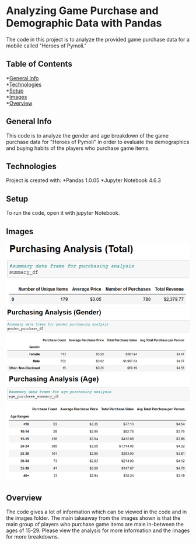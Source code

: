 # Analyzing Game Purchase and Demographic Data with Pandas

The code in this project is to analyze the provided game purchase data for a mobile called "Heroes of Pymoli."

## Table of Contents 
*[General info](#General-info)  
*[Technologies](#technologies)  
*[Setup](#setup)  
*[Images](#images)  
*[Overview](#overview)  

## General Info
This code is to analyze the gender and age breakdown of the game purchase data for "Heroes of Pymoli" in order to evaluate the demographics and buying habits of the players who purchase game items. 

## Technologies
Project is created with:
*Pandas 1.0.05
*Jupyter Notebook 4.6.3

## Setup
To run the code, open it with jupyter Notebook.

## Images

![image](HeroesOfPymoli/Images/2_Purchashing_Analysis_Total.png)
![image](HeroesOfPymoli/Images/4_Gender_Purchashing_Analysis.png)
![image](HeroesOfPymoli/Images/6_Age_Purchashing_Analysis.png)

## Overview
The code gives a lot of information which can be viewed in the code and in the images folder. The main takeaway from the images shown is that the main group of players who purchase game items are male in-between the ages of 15-29. Please view the analysis for more information and the images for more breakdowns. 
